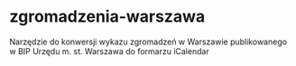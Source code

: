 # zgromadzenia-warszawa
Narzędzie do konwersji wykazu zgromadzeń w Warszawie publikowanego w BIP Urzędu m. st. Warszawa do formarzu iCalendar
